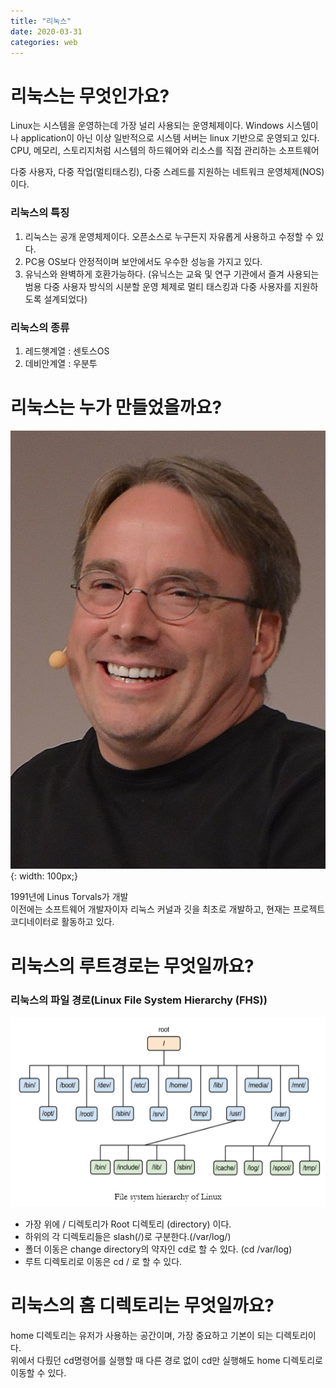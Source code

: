 ```yaml
---
title: "리눅스"
date: 2020-03-31
categories: web
---
```


# 리눅스는 무엇인가요?
Linux는 시스템을 운영하는데 가장 널리 사용되는 운영체제이다. Windows 시스템이나 application이 아닌 이상 일반적으로 시스템 서버는 linux 기반으로 운영되고 있다.
CPU, 메모리, 스토리지처럼 시스템의 하드웨어와 리소스를 직접 관리하는 소프트웨어

다중 사용자, 다중 작업(멀티태스킹), 다중 스레드를 지원하는 네트워크 운영체제(NOS)이다.

### 리눅스의 특징
1. 리눅스는 공개 운영체제이다. 오픈소스로 누구든지 자유롭게 사용하고 수정할 수 있다.
2. PC용 OS보다 안정적이며 보안에서도 우수한 성능을 가지고 있다.
3. 유닉스와 완벽하게 호환가능하다.
(유닉스는 교육 및 연구 기관에서 즐겨 사용되는 범용 다중 사용자 방식의 시분할 운영 체제로 멀티 태스킹과 다중 사용자를 지원하도록 설계되었다)

### 리눅스의 종류
1. 레드햇계열 : 센토스OS
2. 데비안계열 : 우분투

# 리눅스는 누가 만들었을까요?
![fhs](../../assets/images/linus.jpg){: width: 100px;}

1991년에 Linus Torvals가 개발<br>
이전에는 소프트웨어 개발자이자 리눅스 커널과 깃을 최초로 개발하고, 현재는 프로젝트 코디네이터로 활동하고 있다.

# 리눅스의 루트경로는 무엇일까요?
### 리눅스의 파일 경로(Linux File System Hierarchy (FHS))
![fhs](../../assets/images/linux.png)
- 가장 위에 / 디렉토리가 Root 디렉토리 (directory) 이다.
- 하위의 각 디렉토리들은 slash(/)로 구분한다.(/var/log/)
- 폴더 이동은 change directory의 약자인 cd로 할 수 있다. (cd /var/log)
- 루트 디렉토리로 이동은 cd / 로 할 수 있다.

# 리눅스의 홈 디렉토리는 무엇일까요?
home 디렉토리는 유저가 사용하는 공간이며, 가장 중요하고 기본이 되는 디렉토리이다.<br>
위에서 다뤘던 cd명령어를 실행할 때 다른 경로 없이 cd만 실행해도 home 디렉토리로 이동할 수 있다. 